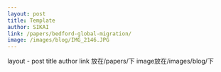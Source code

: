 ```yaml
---
layout: post
title: Template
author: SIKAI
link: /papers/bedford-global-migration/
image: /images/blog/IMG_2146.JPG
---
```



layout - post
title
author
link 放在/papers/下
image放在/images/blog/下
